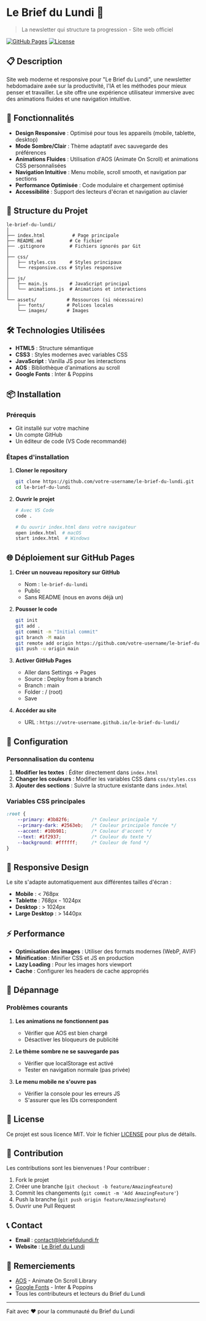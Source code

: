 # Le Brief du Lundi 📨

> La newsletter qui structure ta progression - Site web officiel

[![GitHub Pages](https://img.shields.io/badge/GitHub%20Pages-Live-success)](https://votre-username.github.io/le-brief-du-lundi/)
[![License](https://img.shields.io/badge/license-MIT-blue.svg)](LICENSE)

## 📋 Description

Site web moderne et responsive pour "Le Brief du Lundi", une newsletter hebdomadaire axée sur la productivité, l'IA et les méthodes pour mieux penser et travailler. Le site offre une expérience utilisateur immersive avec des animations fluides et une navigation intuitive.

## 🚀 Fonctionnalités

- **Design Responsive** : Optimisé pour tous les appareils (mobile, tablette, desktop)
- **Mode Sombre/Clair** : Thème adaptatif avec sauvegarde des préférences
- **Animations Fluides** : Utilisation d'AOS (Animate On Scroll) et animations CSS personnalisées
- **Navigation Intuitive** : Menu mobile, scroll smooth, et navigation par sections
- **Performance Optimisée** : Code modulaire et chargement optimisé
- **Accessibilité** : Support des lecteurs d'écran et navigation au clavier

## 📁 Structure du Projet

```
le-brief-du-lundi/
│
├── index.html          # Page principale
├── README.md          # Ce fichier
├── .gitignore         # Fichiers ignorés par Git
│
├── css/
│   ├── styles.css     # Styles principaux
│   └── responsive.css # Styles responsive
│
├── js/
│   ├── main.js        # JavaScript principal
│   └── animations.js  # Animations et interactions
│
└── assets/           # Ressources (si nécessaire)
    ├── fonts/        # Polices locales
    └── images/       # Images
```

## 🛠️ Technologies Utilisées

- **HTML5** : Structure sémantique
- **CSS3** : Styles modernes avec variables CSS
- **JavaScript** : Vanilla JS pour les interactions
- **AOS** : Bibliothèque d'animations au scroll
- **Google Fonts** : Inter & Poppins

## 📦 Installation

### Prérequis

- Git installé sur votre machine
- Un compte GitHub
- Un éditeur de code (VS Code recommandé)

### Étapes d'installation

1. **Cloner le repository**
   ```bash
   git clone https://github.com/votre-username/le-brief-du-lundi.git
   cd le-brief-du-lundi
   ```

2. **Ouvrir le projet**
   ```bash
   # Avec VS Code
   code .
   
   # Ou ouvrir index.html dans votre navigateur
   open index.html  # macOS
   start index.html  # Windows
   ```

## 🌐 Déploiement sur GitHub Pages

1. **Créer un nouveau repository sur GitHub**
   - Nom : `le-brief-du-lundi`
   - Public
   - Sans README (nous en avons déjà un)

2. **Pousser le code**
   ```bash
   git init
   git add .
   git commit -m "Initial commit"
   git branch -M main
   git remote add origin https://github.com/votre-username/le-brief-du-lundi.git
   git push -u origin main
   ```

3. **Activer GitHub Pages**
   - Aller dans Settings → Pages
   - Source : Deploy from a branch
   - Branch : main
   - Folder : / (root)
   - Save

4. **Accéder au site**
   - URL : `https://votre-username.github.io/le-brief-du-lundi/`

## 🔧 Configuration

### Personnalisation du contenu

1. **Modifier les textes** : Éditer directement dans `index.html`
2. **Changer les couleurs** : Modifier les variables CSS dans `css/styles.css`
3. **Ajouter des sections** : Suivre la structure existante dans `index.html`

### Variables CSS principales

```css
:root {
    --primary: #3b82f6;        /* Couleur principale */
    --primary-dark: #2563eb;   /* Couleur principale foncée */
    --accent: #10b981;         /* Couleur d'accent */
    --text: #1f2937;           /* Couleur du texte */
    --background: #ffffff;     /* Couleur de fond */
}
```

## 📱 Responsive Design

Le site s'adapte automatiquement aux différentes tailles d'écran :

- **Mobile** : < 768px
- **Tablette** : 768px - 1024px
- **Desktop** : > 1024px
- **Large Desktop** : > 1440px

## ⚡ Performance

- **Optimisation des images** : Utiliser des formats modernes (WebP, AVIF)
- **Minification** : Minifier CSS et JS en production
- **Lazy Loading** : Pour les images hors viewport
- **Cache** : Configurer les headers de cache appropriés

## 🐛 Dépannage

### Problèmes courants

1. **Les animations ne fonctionnent pas**
   - Vérifier que AOS est bien chargé
   - Désactiver les bloqueurs de publicité

2. **Le thème sombre ne se sauvegarde pas**
   - Vérifier que localStorage est activé
   - Tester en navigation normale (pas privée)

3. **Le menu mobile ne s'ouvre pas**
   - Vérifier la console pour les erreurs JS
   - S'assurer que les IDs correspondent

## 📄 License

Ce projet est sous licence MIT. Voir le fichier [LICENSE](LICENSE) pour plus de détails.

## 👥 Contribution

Les contributions sont les bienvenues ! Pour contribuer :

1. Fork le projet
2. Créer une branche (`git checkout -b feature/AmazingFeature`)
3. Commit les changements (`git commit -m 'Add AmazingFeature'`)
4. Push la branche (`git push origin feature/AmazingFeature`)
5. Ouvrir une Pull Request

## 📞 Contact

- **Email** : contact@lebriefdulundi.fr
- **Website** : [Le Brief du Lundi](https://votre-username.github.io/le-brief-du-lundi/)

## 🙏 Remerciements

- [AOS](https://michalsnik.github.io/aos/) - Animate On Scroll Library
- [Google Fonts](https://fonts.google.com/) - Inter & Poppins
- Tous les contributeurs et lecteurs du Brief du Lundi

---

Fait avec ❤️ pour la communauté du Brief du Lundi